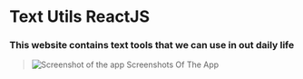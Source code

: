 # Text Utils ReactJS

### This website contains text tools that we can use in out daily life

> ![Screenshot of the app](./.github/screenshot.png)
> Screenshots Of The App
